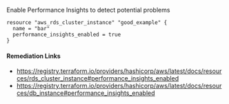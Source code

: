 
Enable Performance Insights to detect potential problems

```hcl
resource "aws_rds_cluster_instance" "good_example" {
  name = "bar"
  performance_insights_enabled = true
}
```

#### Remediation Links
 - https://registry.terraform.io/providers/hashicorp/aws/latest/docs/resources/rds_cluster_instance#performance_insights_enabled
 - https://registry.terraform.io/providers/hashicorp/aws/latest/docs/resources/db_instance#performance_insights_enabled
        